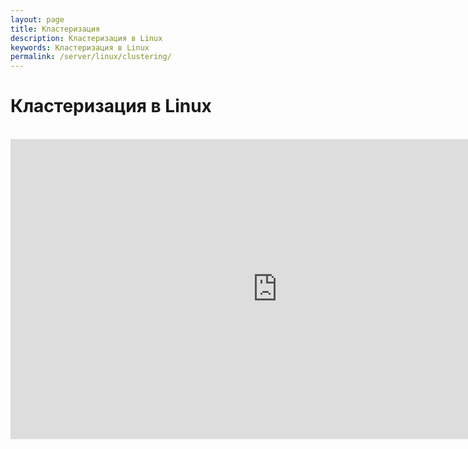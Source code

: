 ```yaml
---
layout: page
title: Кластеризация
description: Кластеризация в Linux
keywords: Кластеризация в Linux
permalink: /server/linux/clustering/
---
```


# Кластеризация в Linux

<br/>

<div align="center">

<iframe width="853" height="480" src="https://www.youtube.com/embed/4LyL4sNZ1u4" frameborder="0" allow="autoplay; encrypted-media" allowfullscreen></iframe>

</div>
